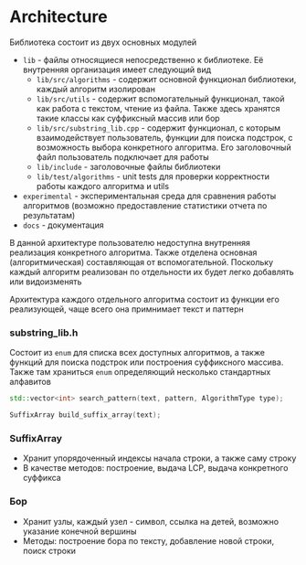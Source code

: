 # Architecture

Библиотека состоит из двух основных модулей
* ```lib``` - файлы относящиеся непосредственно к библиотеке. Её внутренняя организация имеет следующий вид
  * ```lib/src/algorithms``` - содержит основной функционал библиотеки, каждый алгоритм изолирован
  * ```lib/src/utils``` - содержит вспомогательный функционал, такой как работа с текстом, чтение из файла. Также здесь 
  хранятся такие классы как суффиксный массив или бор
  * ```lib/src/substring_lib.cpp``` - содержит функционал, с которым взаимодействует пользователь, функции для поиска 
  подстрок, с возможность выбора конкретного алгоритма. Его заголовочный файл пользователь подключает для работы
  * ```lib/include``` - заголовочные файлы библиотеки
  * ```lib/test/algorithms``` - unit tests для проверки корректности работы каждого алгоритма и utils
* ```experimental``` - экспериментальная среда для сравнения работы алгоритмов (возможно предоставление статистики отчета по результатам)
* ```docs``` - документация

В данной архитектуре пользователю недоступна внутренняя реализация конкретного алгоритма. Также отделена 
основная (алгоритмическая) составляющая от вспомогательной. Поскольку каждый алгоритм реализован по отдельности 
их будет легко добавлять или видоизменять

Архитектура каждого отдельного алгоритма состоит из функции его реализующей, чаще всего она примнимает текст и паттерн

### substring_lib.h
Состоит из ```enum``` для списка всех доступных алгоритмов, а также функций для поиска подстрок или построения суффиксного массива.
Также там храниться ```enum``` определяющий несколько стандартных алфавитов

```c++
std::vector<int> search_pattern(text, pattern, AlgorithmType type);

SuffixArray build_suffix_array(text);
```

### SuffixArray
* Хранит упорядоченный индексы начала строки, а также саму строку
* В качестве методов: построение, выдача LCP, выдача конкретного суффикса

### Бор
* Хранит узлы, каждый узел - символ, ссылка на детей, возможно указание конечной вершины
* Методы: построение бора по тексту, добавление новой строки, поиск строки
